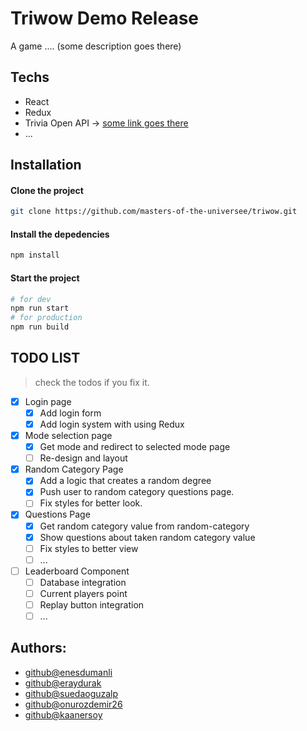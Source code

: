 # Triwow Demo Release

A game .... (some description goes there)

## Techs

- React
- Redux
- Trivia Open API -> [some link goes there](https://google.com)
- ...

## Installation

#### Clone the project

```bash
git clone https://github.com/masters-of-the-universee/triwow.git
```

#### Install the depedencies

```bash
npm install
```

#### Start the project

```bash
# for dev
npm run start
# for production
npm run build
```

## TODO LIST

> check the todos if you fix it.

- [x] Login page
  - [x] Add login form
  - [x] Add login system with using Redux

- [x] Mode selection page
  - [x] Get mode and redirect to selected mode page
  - [ ] Re-design and layout

- [x] Random Category Page
  - [x] Add a logic that creates a random degree
  - [x] Push user to random category questions page.
  - [ ] Fix styles for better look.

- [x] Questions Page
  - [x] Get random category value from random-category
  - [x] Show questions about taken random category value
  - [ ] Fix styles to better view
  - [ ] ...

- [ ] Leaderboard Component
  - [ ] Database integration 
  - [ ] Current players point
  - [ ] Replay button integration
  - [ ] ...
## Authors:

- [github@enesdumanli](https://github.com/enesdumanli)
- [github@eraydurak](https://github.com/eraydurak)
- [github@suedaoguzalp](https://github.com/suedaoguzalp)
- [github@onurozdemir26](https://github.com/onurozdemir26)
- [github@kaanersoy](https://github.com/kaanersoy)

